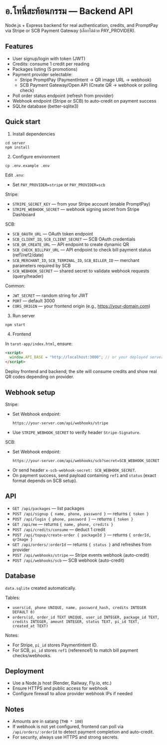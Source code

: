 # อ.โทนี่สะท้อนกรรม — Backend API

Node.js + Express backend for real authentication, credits, and PromptPay via Stripe or SCB Payment Gateway (เลือกได้ด้วย PAY_PROVIDER).

## Features

- User signup/login with token (JWT)
- Credits: consume 1 credit per reading
- Packages listing (5 promotions)
- Payment provider selectable:
  - Stripe PromptPay (PaymentIntent → QR image URL → webhook)
  - SCB Payment Gateway/Open API (Create QR → webhook or polling check)
- Poll order status endpoint (refresh from provider)
- Webhook endpoint (Stripe or SCB) to auto-credit on payment success
- SQLite database (better-sqlite3)

## Quick start

1) Install dependencies

```
cd server
npm install
```

2) Configure environment

```
cp .env.example .env
```

Edit `.env`:

- Set `PAY_PROVIDER=stripe` or `PAY_PROVIDER=scb`

Stripe:
- `STRIPE_SECRET_KEY` — from your Stripe account (enable PromptPay)
- `STRIPE_WEBHOOK_SECRET` — webhook signing secret from Stripe Dashboard

SCB:
- `SCB_OAUTH_URL` — OAuth token endpoint
- `SCB_CLIENT_ID`, `SCB_CLIENT_SECRET` — SCB OAuth credentials
- `SCB_QR_CREATE_URL` — API endpoint to create dynamic QR
- `SCB_CHECK_BILLPAY_URL` — API endpoint to check bill payment status (ref1/ref2/date)
- `SCB_MERCHANT_ID`, `SCB_TERMINAL_ID`, `SCB_BILLER_ID` — merchant parameters required by SCB
- `SCB_WEBHOOK_SECRET` — shared secret to validate webhook requests (query/header)

Common:
- `JWT_SECRET` — random string for JWT
- `PORT` — default 3000
- `CORS_ORIGIN` — your frontend origin (e.g., https://your-domain.com)

3) Run server

```
npm start
```

4) Frontend

In `tarot-app/index.html`, ensure:

```html
<script>
  window.API_BASE = "http://localhost:3000"; // or your deployed server URL
</script>
```

Deploy frontend and backend; the site will consume credits and show real QR codes depending on provider.

## Webhook setup

Stripe:
- Set Webhook endpoint:
  ```
  https://your-server.com/api/webhooks/stripe
  ```
- Use `STRIPE_WEBHOOK_SECRET` to verify header `Stripe-Signature`.

SCB:
- Set Webhook endpoint:
  ```
  https://your-server.com/api/webhooks/scb?secret=SCB_WEBHOOK_SECRET
  ```
- Or send header `x-scb-webhook-secret: SCB_WEBHOOK_SECRET`.
- On payment success, send payload containing `ref1` and `status` (exact format depends on SCB setup).

## API

- `GET /api/packages` — list packages
- `POST /api/signup { name, phone, password }` — returns `{ token }`
- `POST /api/login { phone, password }` — returns `{ token }`
- `GET /api/me` — returns `{ name, phone, credits }`
- `POST /api/credits/consume` — deduct 1 credit
- `POST /api/topup/create-order { packageId }` — returns `{ orderId, qrImage }`
- `GET /api/orders/:orderId` — returns `{ status }` and refreshes from provider
- `POST /api/webhooks/stripe` — Stripe events webhook (auto-credit)
- `POST /api/webhooks/scb` — SCB webhook (auto-credit)

## Database

`data.sqlite` created automatically.

Tables:
- `users(id, phone UNIQUE, name, password_hash, credits INTEGER DEFAULT 0)`
- `orders(id, order_id TEXT UNIQUE, user_id INTEGER, package_id TEXT, credits INTEGER, amount INTEGER, status TEXT, pi_id TEXT, created_at TEXT)`

Notes:
- For Stripe, `pi_id` stores PaymentIntent ID.
- For SCB, `pi_id` stores `ref1` (reference1) to match bill payment checks/webhooks.

## Deployment

- Use a Node.js host (Render, Railway, Fly.io, etc.)
- Ensure HTTPS and public access for webhook
- Configure firewall to allow provider webhook IPs if needed

## Notes

- Amounts are in satang (`THB * 100`)
- If webhook is not yet configured, frontend can poll via `/api/orders/:orderId` to detect payment completion and auto-credit.
- For security, always use HTTPS and strong secrets.